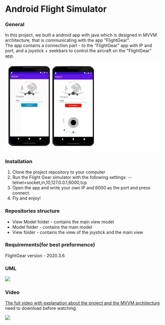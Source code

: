 # Android Flight Simulator
### General
In this project, we built a android app with java which is designed in MVVM architecture, that is communicating with the app "FlightGear".<br />
The app contains a connection part - to the "FlightGear" app with IP and port, and a joystick + seekbars to control the aircraft on the "FlightGear" app.

![](Media/app_screen.png)
### Installation
1. Clone the project repository to your computer
2. Run the Flight Gear simulator with the following settings: --telnet=socket,in,10,127.0.0.1,6000,tcp
3. Open the app and write your own IP and 6000 as the port and press connect.
4. Fly and enjoy!

### Repositories structure
- View Model folder - contains the main view model
- Model folder - contains the main model
- View folder - contains the view of the joystick and the main view

### Requirements(for best preformence)
FlightGear version - 2020.3.6

### UML
![](https://github.com/ido14736/miliestone3AndroidFG/blob/main/media/uml.PNG)

### Video
[The full video with explanation about the project and the MVVM architecture](Media/video.mp4)<br />need to download before watching.

![](Media/FG_App.gif)
